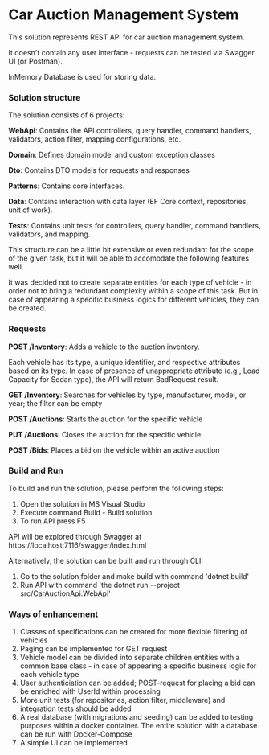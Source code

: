# Car Auction Management System

This solution represents REST API for car auction management system.

It doesn't contain any user interface - requests can be tested via Swagger UI (or Postman).

InMemory Database is used for storing data.

###  Solution structure

The solution consists of 6 projects:

**WebApi**: Contains the API controllers, query handler, command handlers, validators, action filter, mapping configurations, etc.

**Domain**: Defines domain model and custom exception classes

**Dto**: Contains DTO models for requests and responses

**Patterns**: Contains core interfaces.

**Data**: Contains interaction with data layer (EF Core context, repositories, unit of work).

**Tests**: Contains unit tests for controllers, query handler, command handlers, validators, and mapping.

This structure can be a little bit extensive or even redundant for the scope of the given task, but it will be able to accomodate the following features well.

It was decided not to create separate entities for each type of vehicle - in order not to bring a redundant complexity within a scope of this task. But in case of appearing a specific business logics for different vehicles, they can be created.


###  Requests

**POST /Inventory**: Adds a vehicle to the auction inventory.

Each vehicle has its type, a unique identifier, and respective attributes based on its type.
In case of presence of unappropriate attribute (e.g., Load Capacity for Sedan type), the API will return BadRequest result.

**GET /Inventory**: Searches for vehicles by type, manufacturer, model, or year; the filter can be empty

**POST /Auctions**: Starts the auction for the specific vehicle

**PUT /Auctions**: Closes the auction for the specific vehicle

**POST /Bids**: Places a bid on the vehicle within an active auction


###  Build and Run

To build and run the solution, please perform the following steps:

1) Open the solution in MS Visual Studio
2) Execute command Build - Build solution
3) To run API press F5

API will be explored through Swagger at https://localhost:7116/swagger/index.html

Alternatively, the solution can be built and run through CLI:
1) Go to the solution folder and make build with command 'dotnet build'
2) Run API with command 'the dotnet run --project src/CarAuctionApi.WebApi' 

###  Ways of enhancement

1) Classes of specifications can be created for more flexible filtering of vehicles
2) Paging can be implemented for GET request
3) Vehicle model can be divided into separate children entities with a common base class - in case of appearing a specific business logic for each vehicle type
4) User authenticiation can be added; POST-request for placing a bid can be enriched with UserId within processing
5) More unit tests (for repositories, action filter, middleware) and integration tests should be added
6) A real database (with migrations and seeding) can be added to testing purposes within a docker container. The entire solution with a database can be run with Docker-Compose
7) A simple UI can be implemented
